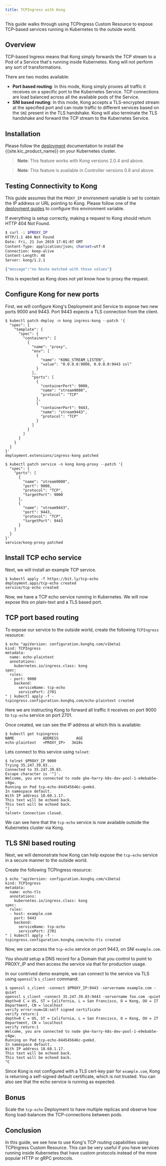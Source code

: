 ```yaml
---
title: TCPIngress with Kong
---
```


This guide walks through using TCPIngress Custom Resource to expose TCP-based
services running in Kubernetes to the outside world.

## Overview

TCP-based Ingress means that Kong simply forwards the TCP stream to a Pod
of a Service that's running inside Kubernetes. Kong will not perform any
sort of transformations.

There are two modes available:
- **Port based routing**: In this mode, Kong simply proxies all traffic it
  receives on a specific port to the Kubernetes Service. TCP connections are
  load balanced across all the available pods of the Service.
- **SNI based routing**: In this mode, Kong accepts a TLS-encrypted stream
  at the specified port and can route traffic to different services based on
  the `SNI` present in the TLS handshake. Kong will also terminate the TLS
  handshake and forward the TCP stream to the Kubernetes Service.

## Installation

Please follow the [deployment](/kubernetes-ingress-controller/{{page.kong_version}}/deployment/overview) documentation to install
the {{site.kic_product_name}} on your Kubernetes cluster.

> **Note**: This feature works with Kong versions 2.0.4 and above.

> **Note**: This feature is available in Controller versions 0.8 and above.

## Testing Connectivity to Kong

This guide assumes that the `PROXY_IP` environment variable is
set to contain the IP address or URL pointing to Kong.
Please follow one of the
[deployment guides](/kubernetes-ingress-controller/{{page.kong_version}}/deployment/overview) to configure this environment variable.

If everything is setup correctly, making a request to Kong should return
HTTP 404 Not Found.

```bash
$ curl -i $PROXY_IP
HTTP/1.1 404 Not Found
Date: Fri, 21 Jun 2019 17:01:07 GMT
Content-Type: application/json; charset=utf-8
Connection: keep-alive
Content-Length: 48
Server: kong/1.2.1

{"message":"no Route matched with those values"}
```

This is expected as Kong does not yet know how to proxy the request.

## Configure Kong for new ports

First, we will configure Kong's Deployment and Service to expose two new ports
9000 and 9443. Port 9443 expects a TLS connection from the client.

```shell
$ kubectl patch deploy -n kong ingress-kong --patch '{
  "spec": {
    "template": {
      "spec": {
        "containers": [
          {
            "name": "proxy",
            "env": [
              {
                "name": "KONG_STREAM_LISTEN",
                "value": "0.0.0.0:9000, 0.0.0.0:9443 ssl"
              }
            ],
            "ports": [
              {
                "containerPort": 9000,
                "name": "stream9000",
                "protocol": "TCP"
              },
              {
                "containerPort": 9443,
                "name": "stream9443",
                "protocol": "TCP"
              }
            ]
          }
        ]
      }
    }
  }
}'
deployment.extensions/ingress-kong patched
```

```shell
$ kubectl patch service -n kong kong-proxy --patch '{
  "spec": {
    "ports": [
      {
        "name": "stream9000",
        "port": 9000,
        "protocol": "TCP",
        "targetPort": 9000
      },
      {
        "name": "stream9443",
        "port": 9443,
        "protocol": "TCP",
        "targetPort": 9443
      }
    ]
  }
}'
service/kong-proxy patched
```

## Install TCP echo service

Next, we will install an example TCP service.

```shell
$ kubectl apply -f https://bit.ly/tcp-echo
deployment.apps/tcp-echo created
service/tcp-echo created
```

Now, we have a TCP echo service running in Kubernetes.
We will now expose this on plain-text and a TLS based port.

## TCP port based routing

To expose our service to the outside world, create the following
`TCPIngress` resource:

```shell
$ echo "apiVersion: configuration.konghq.com/v1beta1
kind: TCPIngress
metadata:
  name: echo-plaintext
  annotations:
    kubernetes.io/ingress.class: kong
spec:
  rules:
  - port: 9000
    backend:
      serviceName: tcp-echo
      servicePort: 2701
" | kubectl apply -f -
tcpingress.configuration.konghq.com/echo-plaintext created
```

Here we are instructing Kong to forward all traffic it receives on port
9000 to `tcp-echo` service on port 2701.

Once created, we can see the IP address at which this is available:

```shell
$ kubectl get tcpingress
NAME             ADDRESS        AGE
echo-plaintext   <PROXY_IP>   3m18s
```

Lets connect to this service using `telnet`:

```shell
$ telnet $PROXY_IP 9000
Trying 35.247.39.83...
Connected to 35.247.39.83.
Escape character is '^]'.
Welcome, you are connected to node gke-harry-k8s-dev-pool-1-e9ebab5e-c4gw.
Running on Pod tcp-echo-844545646c-gvmkd.
In namespace default.
With IP address 10.60.1.17.
This text will be echoed back.
This text will be echoed back.
^]
telnet> Connection closed.
```

We can see here that the `tcp-echo` service is now available outside the
Kubernetes cluster via Kong.

## TLS SNI based routing

Next, we will demonstrate how Kong can help expose the `tcp-echo` service
in a secure manner to the outside world.

Create the following TCPIngress resource:

```
$ echo "apiVersion: configuration.konghq.com/v1beta1
kind: TCPIngress
metadata:
  name: echo-tls
  annotations:
    kubernetes.io/ingress.class: kong
spec:
  rules:
  - host: example.com
    port: 9443
    backend:
      serviceName: tcp-echo
      servicePort: 2701
" | kubectl apply -f -
tcpingress.configuration.konghq.com/echo-tls created
```

Now, we can access the `tcp-echo` service on port 9443, on SNI `example.com`.

You should setup a DNS record for a Domain that you control
to point to PROXY_IP and then access
the service via that for production usage.

In our contrived demo example, we can connect to the service via TLS
using `openssl`'s `s_client` command:

```shell
$ openssl s_client -connect $PROXY_IP:9443 -servername example.com -quiet
openssl s_client -connect 35.247.39.83:9443 -servername foo.com -quiet
depth=0 C = US, ST = California, L = San Francisco, O = Kong, OU = IT Department, CN = localhost
verify error:num=18:self signed certificate
verify return:1
depth=0 C = US, ST = California, L = San Francisco, O = Kong, OU = IT Department, CN = localhost
verify return:1
Welcome, you are connected to node gke-harry-k8s-dev-pool-1-e9ebab5e-c4gw.
Running on Pod tcp-echo-844545646c-gvmkd.
In namespace default.
With IP address 10.60.1.17.
This text will be echoed back.
This text will be echoed back.
^C
```

Since Kong is not configured with a TLS cert-key pair for `example.com`, Kong
is returning a self-signed default certificate, which is not trusted.
You can also see that the echo service is running as expected.

## Bonus

Scale the `tcp-echo` Deployment to have multiple replicas and observe how
Kong load-balances the TCP-connections between pods.

## Conclusion

In this guide, we see how to use Kong's TCP routing capabilities using
TCPIngress Custom Resource. This can be very useful if you have services
running inside Kubernetes that have custom protocols instead of the more
popular HTTP or gRPC protocols.

